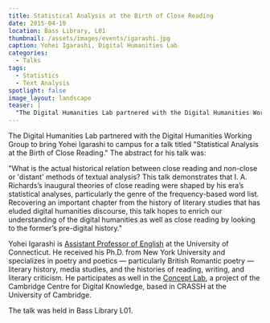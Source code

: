 ```yaml
---
title: Statistical Analysis at the Birth of Close Reading
date: 2015-04-10
location: Bass Library, L01 
thumbnail: /assets/images/events/igarashi.jpg
caption: Yohei Igarashi, Digital Humanities Lab
categories: 
  - Talks
tags:
  - Statistics
  - Text Analysis
spotlight: false 
image_layout: landscape
teaser: |
  "The Digital Humanities Lab partnered with the Digital Humanities Working Group to bring Yohei Igarashi to campus for a talk titled Statistical Analysis at the Birth of Close Reading. The abstract..."
---
```


The Digital Humanities Lab partnered with the Digital Humanities Working Group to bring Yohei Igarashi to campus for a talk titled "Statistical Analysis at the Birth of Close Reading." The abstract for his talk was:
   
"What is the actual historical relation between close reading and non-close or 'distant' methods of textual analysis? This talk demonstrates that I. A. Richards’s inaugural theories of close reading were shaped by his era’s statistical analyses, particularly the genre of the frequency-based word list. Recovering an important chapter from the history of literary studies that has eluded digital humanities discourse, this talk hopes to enrich our understanding of the digital humanities as well as close reading by looking to the former’s pre-digital history."
   
Yohei Igarashi is [Assistant Professor of English](http://english.uconn.edu/yohei-igarashi/) at the University of Connecticut. He received his Ph.D. from New York University and specializes in poetry and poetics — particularly British Romantic poetry — literary history, media studies, and the histories of reading, writing, and literary criticism. He participates as well in the [Concept Lab](http://www.crassh.cam.ac.uk/programmes/ccdk-the-concept-lab), a project of the Cambridge Centre for Digital Knowledge, based in CRASSH at the University of Cambridge.
   
The talk was held in Bass Library L01.